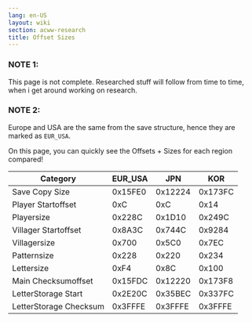 ```yaml
---
lang: en-US
layout: wiki
section: acww-research
title: Offset Sizes
---
```


### NOTE 1:
This page is not complete. Researched stuff will follow from time to time, when i get around working on research.

### NOTE 2:
Europe and USA are the same from the save structure, hence they are marked as `EUR_USA`.

On this page, you can quickly see the Offsets + Sizes for each region compared!

| Category                 | EUR_USA | JPN     | KOR     |
| ------------------------ | ------- | ------- | ------- |
| Save Copy Size           | 0x15FE0 | 0x12224 | 0x173FC |
| Player Startoffset       |     0xC |     0xC |    0x14 |
| Playersize               |  0x228C |  0x1D10 |  0x249C |
| Villager Startoffset     |  0x8A3C |  0x744C |  0x9284 |
| Villagersize             |   0x700 |   0x5C0 |   0x7EC |
| Patternsize              |   0x228 |   0x220 |   0x234 |
| Lettersize               |    0xF4 |    0x8C |   0x100 |
| Main Checksumoffset      | 0x15FDC | 0x12220 | 0x173F8 |
| LetterStorage Start      | 0x2E20C | 0x35BEC | 0x337FC |
| LetterStorage Checksum   | 0x3FFFE | 0x3FFFE | 0x3FFFE |
